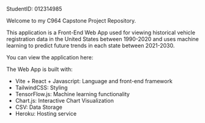 StudentID: 012314985

Welcome to my C964 Capstone Project Repository.

This application is a Front-End Web App used for viewing historical vehicle registration data in the United States between 1990-2020 and uses machine learning to predict future trends in each state between 2021-2030.

You can view the application here:

The Web App is built with:
- Vite + React + Javascript: Language and front-end framework
- TailwindCSS: Styling
- TensorFlow.js: Machine learning functionality
- Chart.js: Interactive Chart Visualization
- CSV: Data Storage
- Heroku: Hosting service

